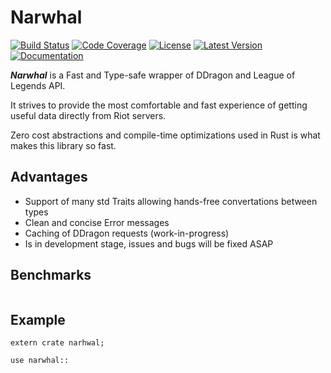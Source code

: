 # Narwhal
[![Build Status](https://travis-ci.com/Drevoed/narwhalol.svg?branch=master)](https://travis-ci.com/Drevoed/narwhalol)
[![Code Coverage](https://codecov.io/gh/Drevoed/narwhalol/branch/master/graph/badge.svg)](https://codecov.io/gh/Drevoed/narwhalol)
[![License](https://img.shields.io/crates/l/narwhalol)](https://github.com/Drevoed/narwhal/blob/master/LICENSE.txt)
[![Latest Version](https://img.shields.io/crates/v/narwhalol)](https://crates.io/crates/narwhalol)
[![Documentation](https://docs.rs/narwhalol/badge.svg)](https://docs.rs/narwhalol)

***Narwhal*** is a Fast and Type-safe wrapper of DDragon and League of
Legends API.

It strives to provide the most comfortable and fast experience of
getting useful data directly from Riot servers.

Zero cost abstractions and compile-time optimizations used in Rust is
what makes this library so fast.

## Advantages 
- Support of many std Traits allowing hands-free convertations between types
- Clean and concise Error messages
- Caching of DDragon requests (work-in-progress)
- Is in development stage, issues and bugs will be fixed ASAP

## Benchmarks

```rust

```

## Example

```rust,no_run
extern crate narhwal;

use narwhal::
```
